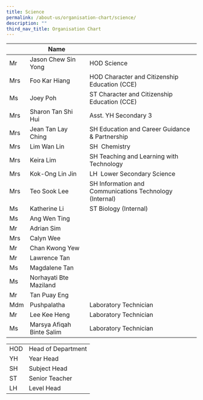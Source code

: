 ```yaml
---
title: Science
permalink: /about-us/organisation-chart/science/
description: ""
third_nav_title: Organisation Chart
---
```

|  | Name |  |
| --- | --- | --- |
| Mr | Jason Chew Sin Yong  | HOD Science |
| Mrs | Foo Kar Hiang | HOD Character and Citizenship Education (CCE) |
| Ms  | Joey Poh   | ST Character and Citizenship Education (CCE)   |
| Mrs  | Sharon Tan Shi Hui | Asst. YH Secondary 3  |
| Mrs  | Jean Tan Lay Ching  | SH Education and Career Guidance & Partnership
| Mrs  | Lim Wan Lin  | SH  Chemistry |
| Mrs | Keira Lim | SH Teaching and Learning with Technology |
| Mrs | Kok-Ong Lin Jin | LH  Lower Secondary Science |\
| Mrs| Teo Sook Lee | SH Information and Communications Technology (Internal)
| Ms | Katherine Li | ST Biology (Internal) |
| Ms | Ang Wen Ting  |  |
| Mr | Adrian Sim |   |
| Mrs | Calyn Wee |   |
| Mr | Chan Kwong Yew  |   |
| Mr  | Lawrence Tan   |   |
| Ms | Magdalene Tan |   |
| Ms | Norhayati Bte Maziland  |   |
| Mr | Tan Puay Eng | |
| Mdm | Pushpalatha | Laboratory Technician |
| Mr  | Lee Kee Heng  | Laboratory Technician  |
| Ms | Marsya Afiqah Binte Salim | Laboratory Technician  |

| | |
|---|---|
| HOD | Head of Department |
|  YH | Year Head  |
|  SH | Subject Head  |
|  ST | Senior Teacher  |
|  LH | Level Head  |